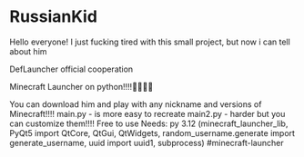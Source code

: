 # RussianKid
Hello everyone! I just fucking tired with this small project, but now i can tell about him

DefLauncher official cooperation

Minecraft Launcher on python!!!!🥳🥳🥳🥳

You can download him and play with any nickname and versions of Minecraft!!!!
main.py - is more easy to recreate
main2.py - harder but you can customize them!!!!
Free to use
Needs: py 3.12 (minecraft_launcher_lib, PyQt5 import QtCore, QtGui, QtWidgets, random_username.generate import generate_username, uuid import uuid1, subprocess)
#minecraft-launcher
